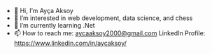 - 👋 Hi, I’m Ayça Aksoy
- 👀 I’m interested in web development, data science, and chess 
- 🌱 I’m currently learning .Net
- 📫 How to reach me: aycaaksoy2000@gmail.com LinkedIn Profile: https://www.linkedin.com/in/aycaksoy/


<!---
aycaaksoy/aycaaksoy is a ✨ special ✨ repository because its `README.md` (this file) appears on your GitHub profile.
You can click the Preview link to take a look at your changes.
--->

